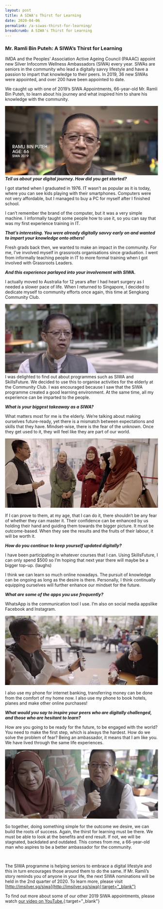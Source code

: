 ```yaml
---
layout: post
title: A SIWA's Thirst for Learning
date: 2020-04-06
permalink: /a-siwas-thirst-for-learning/
breadcrumb: A SIWA's Thirst for Learning
---
```



### **Mr. Ramli Bin Puteh: A SIWA’s Thirst for Learning**<br>

IMDA and the Peoples’ Association Active Ageing Council (PAAAC) appoint new Silver Infocomm Wellness Ambassadors (SIWA) every year. SIWAs are seniors in the community who lead a digitally savvy lifestyle and have a passion to impart that knowledge to their peers. In 2019, 36 new SIWAs were appointed, and over 200 have been appointed to date.

We caught up with one of 2019’s SIWA Appointments, 66-year-old Mr. Ramli Bin Puteh, to learn about his journey and what inspired him to share his knowledge with the community.

![image](/images/articles/a-siwas-thirst-for-learning/a-siwas-thirst-for-learning-1.png)
<b><i>Tell us about your digital journey. How did you get started?</i></b>

I got started when I graduated in 1976. IT wasn’t as popular as it is today, where you can see kids playing with their smartphones. Computers were not very affordable, but I managed to buy a PC for myself after I finished school.

I can’t remember the brand of the computer, but it was a very simple machine. I informally taught some people how to use it, so you can say that was my first experience training in IT.

<b><i>That’s interesting. You were already digitally savvy early on and wanted to impart your knowledge onto others!</i></b>

Fresh grads back then, we wanted to make an impact in the community. For me, I’ve involved myself in grassroots organisations since graduation. I went from informally teaching people in IT to more formal training when I got involved with Grassroots Leaders.

<b><i>And this experience parlayed into your involvement with SIWA.</i></b>

I actually moved to Australia for 12 years after I had heart surgery as I needed a slower pace of life. When I returned to Singapore, I decided to dedicate myself to community efforts once again, this time at Sengkang Community Club.

![image](/images/articles/a-siwas-thirst-for-learning/a-siwas-thirst-for-learning-2.png)
I was delighted to find out about programmes such as SIWA and SkillsFuture. We decided to use this to organise activities for the elderly at the Community Club. I was encouraged because I saw that the SIWA programme created a good learning environment. At the same time, all my experience can be imparted to the people. 

<b><i>What is your biggest takeaway as a SIWA?</i></b>

What matters most for me is the elderly. We’re talking about making ourselves future-ready, yet there is a mismatch between expectations and skills that they have. Mindset-wise, there is the fear of the unknown. Once they get used to it, they will feel like they are part of our world.

![image](/images/articles/a-siwas-thirst-for-learning/a-siwas-thirst-for-learning-3.png)

If I can prove to them, at my age, that I can do it, there shouldn’t be any fear of whether they can master it. Their confidence can be enhanced by us holding their hand and guiding them towards the bigger picture. It must be outcome-based. When they see the results and the fruits of their labour, it will be worth it.

<b><i>How do you continue to keep yourself updated digitally?</i></b>

I have been participating in whatever courses that I can. Using SkillsFuture, I can only spend $500 so I’m hoping that next year there will maybe be a bigger top-up. (laughs) 

I think we can learn so much online nowadays. The pursuit of knowledge can be ongoing as long as the desire is there. Personally, I think continually equipping ourselves will further enhance our mindset for the future.

<b><i>What are some of the apps you use frequently?</i></b>

WhatsApp is the communication tool I use. I’m also on social media appslike Facebook and Instagram. 

![image](/images/articles/a-siwas-thirst-for-learning/a-siwas-thirst-for-learning-4.png)

I also use my phone for internet banking, transferring money can be done from the comfort of my home now. I also use my phone to book hotels, planes and make other online purchases!

<b><i>What would you say to inspire your peers who are digitally challenged, and those who are hesitant to learn?</i></b>

How are you going to be ready for the future, to be engaged with the world? You need to make the first step, which is always the hardest. How do we solve the problem of fear? Being an ambassador, it means that I am like you. We have lived through the same life experiences. 


![image](/images/articles/a-siwas-thirst-for-learning/a-siwas-thirst-for-learning-5.png)

So together, doing something simple for the outcome we desire, we can build the roots of success. Again, the thirst for learning must be there. We must be able to look at the benefits and end result. If not, we will be stagnated, backdated and outdated. This comes from me, a 66-year-old man who aspires to be a better ambassador for the community.

<br>

The SIWA programme is helping seniors to embrace a digital lifestyle and this in turn encourages those around them to do the same. If Mr. Ramli’s story reminds you of anyone in your life, the next SIWA nominations will be held in the 2nd quarter of 2020. To learn more, please visit [http://imsilver.sg/siwa](http://imsilver.sg/siwa){:target="_blank"} 

To find out more about some of our other 2019 SIWA appointments, please watch [our video on YouTube.](https://www.youtube.com/watch?v=YBzyi3KTfZM){:target="_blank"}
